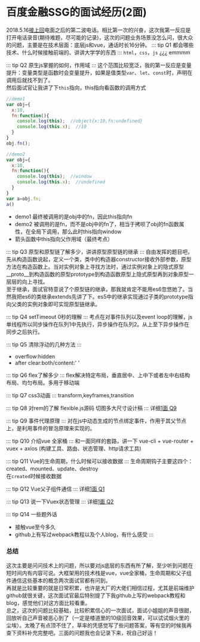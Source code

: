 # 百度金融SSG的面试经历(2面)

2018.5.16[接上回](./interview-1.html)电面之后的第二波电话。相比第一次的兴奋，这次我第一反应是打开电话录音(期待难题，尽可能的记录)，这次的问题业务场景没怎么问，很大众的问题，主要是在技术层面：底层js和vue，通话时长16分钟。
::: tip Q1
都会哪些技术、什么时候接触前端的、讲讲大学学的东西
:::
`html`，`css`，`js` ¿¿¿ emmmm

::: tip Q2
原生js掌握的如何，作用域
:::
这个范围比较宽泛，我的第一反应是变量提升：变量类型是函数时会变量提升，如果是值类型`var`、`let`、`const`时，声明在调用后就找不到了。<br>
然后面试官让我讲了下`this`指向，this指向看函数的调用方式
```js
//demo1
var obj={
  x:10,
  fn:function(){
    console.log(this);  //object{x:10,fn:undefined}
    console.log(this.x);  //10
  }
}
obj.fn();

//demo2
var obj={
  x:10,
  fn:function(){
    console.log(this);  //window
    console.log(this.x);  //undefined
  }
}
var a=obj.fn;
a()
```
- demo1 最终被调用的是obj中的fn，因此this指向fn
- demo2 被调用的是fn，而不是obj中的fn了，相当于拷呗了obj的fn函数属性，在全局下调用，那么此时this指向window
- 箭头函数中this指向父作用域（最终考点）

::: tip Q3
原型和原型链了解多少，讲讲原型原型链的继承
:::
自由发挥的题目吧，先从构造函数说起，定义一个类，类中的构造器constructor接收外部参数，原型方法在构造函数上。当对实例对象上寻找方法时，通过实例对象上的隐式原型__proto__到构造函数的原型prototype到构造函数原型上隐式原型再到对象原型一层层的向上寻找。<br>
至于继承，面试官特意说了个原型链的继承，那我就肯定不能用es6忽悠她了。当然我把es6的类继承extends先讲了下。es5中的继承实现通过子类的prototype指向父类的实例对象即可实现原型链继承。

::: tip Q4
setTimeout 0秒的理解
:::
考点在对事件队列以及event loop的理解，js单线程所以同步操作在队列1中先执行，异步操作在队列2。从上至下异步操作在同步之后执行。

::: tip Q5
清除浮动的几种方法
:::
- overflow:hidden
- after clear:both/content:' '

::: tip Q6
flex了解多少
:::
flex解决特定布局，垂直居中、上中下或者左中右结构布局、均匀布局。多用于移动端

::: tip Q7
css3动画
:::
transform,keyframes,transition

::: tip Q8
对rem的了解 flexible.js源码 切图多大尺寸设计稿
:::
详细[1面 Q9](./interview-1.html)

::: tip Q9
事件代理原理
:::
对在js中动态生成的节点绑定事件，作用于其父节点上，是利用事件的冒泡原理来实现的。

::: tip Q10
介绍vue 全家桶
:::
和一面同样的套路，讲一下 vue-cli + vue-router + vuex + axios (构建工具、路由、状态管理、http请求工具)

::: tip Q11
Vue的生命周期，什么时候可以接收数据
:::
生命周期钩子主要这四个：created、mounted、update、destroy<br>
在`created`时候接收数据

::: tip Q12
Vue父子组件通信
:::
详细[1面 Q1](./interview-1.html)

::: tip Q13
说一下Vuex状态管理
:::
详细[1面 Q2](./interview-1.html)

::: tip Q14
一些题外话
- 接触vue至今多久
- github上有写过webpack教程以及个人blog，有什么感受
:::

### 总结
这次主要是问问技术上的问题，所以要对js底层的东西有所了解，至少听到问题在短时间内有内容可说。大框架用的技术栈是vue，vue全家桶，生命周期和父子组件通信这些基本的概念两次面试官都有问到。<br>
再就是比较重要的就是日常积累，也许是大厂的大佬们相信过程，尤其是前端维护github就很关键，这次面试官最后特别提了下我github上写的webpack教程和blog，感觉他们对这方面比较看重。<br>
总之，这次的问题比较基础，比较积累信心的一次面试，面试小姐姐的声音很甜，回放听自己声音被恶心到了（一定是楼道里的10级回音效果，可以试试烟火里的尘埃）。太晚了有点顶不住了，草率的凭感觉写了些问题答案，等有空的时候我再查下资料补充完整吧。三面的问题我也会记录下来，祝自己好运！
